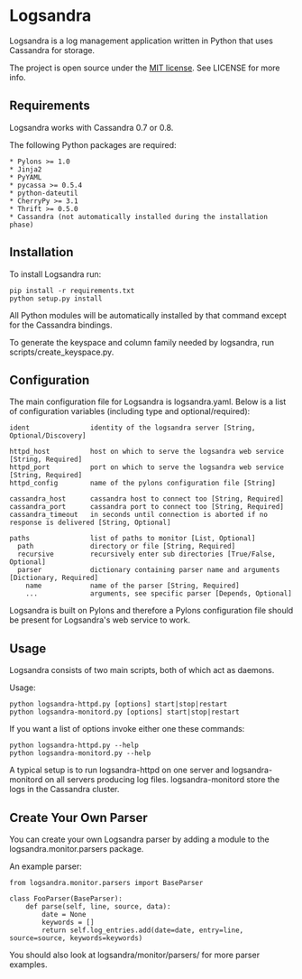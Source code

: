 Logsandra
=========
Logsandra is a log management application written in Python
that uses Cassandra for storage.

The project is open source under the [MIT license](http://www.opensource.org/licenses/mit-license.php). See LICENSE for more info.

Requirements
------------
Logsandra works with Cassandra 0.7 or 0.8.

The following Python packages are required:

    * Pylons >= 1.0
    * Jinja2
    * PyYAML
    * pycassa >= 0.5.4
    * python-dateutil
    * CherryPy >= 3.1
    * Thrift >= 0.5.0
    * Cassandra (not automatically installed during the installation phase)


Installation
------------
To install Logsandra run:

    pip install -r requirements.txt
    python setup.py install

All Python modules will be automatically installed by that command except for the Cassandra bindings.

To generate the keyspace and column family needed by logsandra, run scripts/create_keyspace.py.

Configuration
-------------
The main configuration file for Logsandra is logsandra.yaml.
Below is a list of configuration variables (including type and optional/required):

    ident               identity of the logsandra server [String, Optional/Discovery]

    httpd_host          host on which to serve the logsandra web service [String, Required]
    httpd_port          port on which to serve the logsandra web service [String, Required]
    httpd_config        name of the pylons configuration file [String]

    cassandra_host      cassandra host to connect too [String, Required]
    cassandra_port      cassandra port to connect too [String, Required]
    cassandra_timeout   in seconds until connection is aborted if no response is delivered [String, Optional]

    paths               list of paths to monitor [List, Optional]
      path              directory or file [String, Required]
      recursive         recursively enter sub directories [True/False, Optional]
      parser            dictionary containing parser name and arguments [Dictionary, Required]
        name            name of the parser [String, Required]
        ...             arguments, see specific parser [Depends, Optional]

Logsandra is built on Pylons and therefore a Pylons
configuration file should be present for Logsandra's web service
to work.


Usage
-----
Logsandra consists of two main scripts, both of which act as daemons.

Usage:

    python logsandra-httpd.py [options] start|stop|restart
    python logsandra-monitord.py [options] start|stop|restart

If you want a list of options invoke either one these commands:

    python logsandra-httpd.py --help
    python logsandra-monitord.py --help

A typical setup is to run logsandra-httpd on one server and
logsandra-monitord on all servers producing log files.
logsandra-monitord store the logs in the Cassandra cluster. 


Create Your Own Parser
----------------------
You can create your own Logsandra parser by adding a module
to the logsandra.monitor.parsers package.

An example parser:

    from logsandra.monitor.parsers import BaseParser

    class FooParser(BaseParser):
        def parse(self, line, source, data):
            date = None
            keywords = []
            return self.log_entries.add(date=date, entry=line, source=source, keywords=keywords)

You should also look at logsandra/monitor/parsers/ for more
parser examples.

